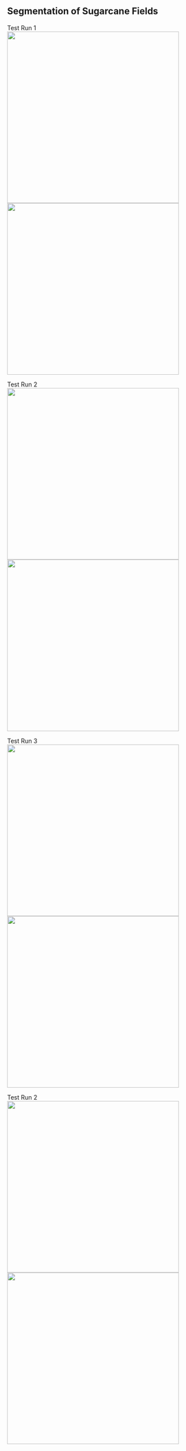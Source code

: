 ## Segmentation of Sugarcane Fields

Test Run 1
<br>
<img src="https://github.com/MananKabra/Precision-Agriculture/assets/89775656/bcacdf6c-4622-4fb3-bb49-f8e561bed314" width="400"/>
<img src="https://github.com/MananKabra/Precision-Agriculture/assets/89775656/a96e8d88-a55d-4b81-9521-bf4a3c100c78" width="400"/>

Test Run 2
<br>
<img src="https://github.com/MananKabra/Precision-Agriculture/assets/89775656/d8ae164a-f7c8-4f0f-a3d9-737703a8f265" width="400"/>
<img src="https://github.com/MananKabra/Precision-Agriculture/assets/89775656/8629f081-8409-4973-ad99-bb362f3fdd99" width="400"/>

Test Run 3
<br>
<img src="https://github.com/MananKabra/Precision-Agriculture/assets/89775656/b024137e-140e-49d2-88ea-ad85f1749d5c" width="400"/>
<img src="https://github.com/MananKabra/Precision-Agriculture/assets/89775656/bd3c583b-e2bd-44ec-b96f-b31159e87a1b" width="400"/>

Test Run 2
<br>
<img src="" width="400"/>
<img src="" width="400"/>




